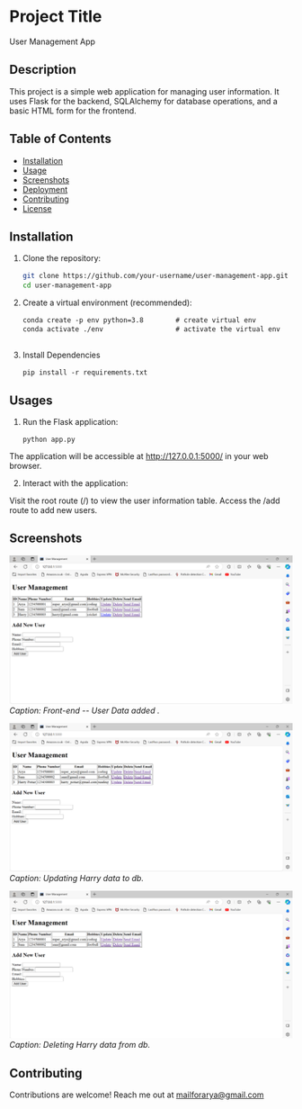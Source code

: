 # Project Title

User Management App

## Description

This project is a simple web application for managing user information. It uses Flask for the backend, SQLAlchemy for database operations, and a basic HTML form for the frontend.

## Table of Contents

- [Installation](#installation)
- [Usage](#usage)
- [Screenshots](#screenshots)
- [Deployment](#deployment)
- [Contributing](#contributing)
- [License](#license)

## Installation

1. Clone the repository:

   ```bash
   git clone https://github.com/your-username/user-management-app.git
   cd user-management-app

2. Create a virtual environment (recommended):
   ```
   conda create -p env python=3.8        # create virtual env
   conda activate ./env                  # activate the virtual env


3. Install Dependencies
   ``` 
   pip install -r requirements.txt
   ```

## Usages

1. Run the Flask application:
   ``` 
   python app.py
   ```
The application will be accessible at http://127.0.0.1:5000/ in your web browser.

2. Interact with the application:

Visit the root route (/) to view the user information table.
Access the /add route to add new users.


## Screenshots

![Screenshot 1](screenshots/Screenshot%20(133).png)
*Caption: Front-end -- User Data added .*

![Screenshot 2](screenshots/Screenshot%20(134).png)
*Caption: Updating Harry data to db.*

![Screenshot 2](screenshots/Screenshot%20(132).png)
*Caption: Deleting Harry data from db.*

## Contributing
Contributions are welcome! Reach me out at mailforarya@gmail.com

